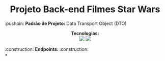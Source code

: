 <h1  align="center"> Projeto Back-end Filmes Star Wars </h1></p>
:pushpin:<strong>   Padrão de Projeto:</strong> Data Transport Object (DTO) <br/>
<p align="center"> <strong> Tecnologias: </strong><br/><img src="https://img.shields.io/badge/Spring_Boot-F2F4F9?style=for-the-badge&logo=spring-boot"> <img src="https://img.shields.io/badge/Java-ED8B00?style=for-the-badge&logo=java&logoColor=white"> </p>
:construction: <strong>Endpoints: </strong>:construction: <br/> 	
•  
